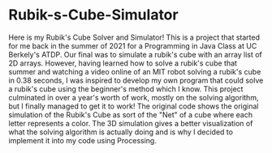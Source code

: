 # Rubik-s-Cube-Simulator
Here is my Rubik's Cube Solver and Simulator! This is a project that started for me back in the summer of 2021 for a Programming in Java Class at UC Berkely's ATDP. Our final was to simulate a rubik's cube with an array list of 2D arrays. However, having learned how to solve a rubik's cube that summer and watching a video online of an MIT robot solving a rubik's cube in 0.38 seconds, I was inspired to develop my own program that could solve a rubik's cube using the beginner's method which I know. This project culminated in over a year's worth of work, mostly on the solving algorithm, but I finally managed to get it to work! The original code shows the original simulation of the Rubik's Cube as sort of the "Net" of a cube where each letter represents a color. The 3D simulation gives a better visualization of what the solving algorithm is actually doing and is why I decided to implement it into my code using Processing. 
